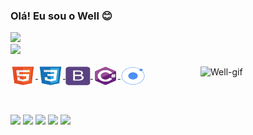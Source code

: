 ### Olá! Eu sou o Well 😊
<div style="display=flex;">
        <div>
            <a href="https://github.com/dshzr">
            <img height="180em" src="https://github-readme-stats.vercel.app/api?username=dshzr&show_icons=true&theme=midnight-purple&include_all_commits=true&count_private=true"/>
         </div>
         <div>
            <img height="180em" src="https://github-readme-stats.vercel.app/api/top-langs/?username=dshzr&layout=compact&langs_count=7&theme=midnight-purple"/>
        </div>
    <div>
<div style="display: inline_block"><br>
 <img align="center" alt="Well-HTML" height="30" width="40" src="https://raw.githubusercontent.com/devicons/devicon/master/icons/html5/html5-original.svg">
  <img align="center" alt="Well-CSS" height="30" width="40" src="https://raw.githubusercontent.com/devicons/devicon/master/icons/css3/css3-original.svg">
  <img align="center" alt="Well-Bootstrap" height="30" width="40" src="https://github.com/devicons/devicon/blob/master/icons/bootstrap/bootstrap-plain.svg">
  <img align="center" alt="Well-Csharp" height="30" width="40" src="https://raw.githubusercontent.com/devicons/devicon/master/icons/csharp/csharp-original.svg">
  <img align="center" alt="Well-Ionic" height="30" width="40" src="https://github.com/devicons/devicon/blob/master/icons/ionic/ionic-original.svg">
  <img align="right" alt="Well-gif" height="200" width="200" src="https://media.giphy.com/media/gMSJj7TPzaFGG1VE38/giphy.gif?cid=790b7611a2f85e55a4deb918816b2a6dcf4cd359edb9965d&rid=giphy.gif&ct=g">
 
</div>
  
  ##
  
 <div style="display: inline_block"><br>
   <a href="https://www.youtube.com/channel/UCClxB05SdztPTydUiHdLADg" target="_blank"><img src="https://img.shields.io/badge/YouTube-FF0000?style=for-the-badge&logo=youtube&logoColor=white" target="_blank"></a>
  <a href="https://www.instagram.com/well_dsh/" target="_blank"><img src="https://img.shields.io/badge/-Instagram-%23E4405F?style=for-the-badge&logo=instagram&logoColor=white" target="_blank"></a>
  <a href = "mailto:wellingtonhmt2011@gmail.com"><img src="https://img.shields.io/badge/-Gmail-%23333?style=for-the-badge&logo=gmail&logoColor=white" target="_blank"></a>
  <a href="https://www.linkedin.com/in/wellington-santiago-161201201/" target="_blank"><img src="https://img.shields.io/badge/-LinkedIn-%230077B5?style=for-the-badge&logo=linkedin&logoColor=white" target="_blank"></a> 
   <a href="https://www.twitch.tv/dshzr" target="_blank"><img src="https://img.shields.io/badge/Twitch-9146FF?style=for-the-badge&logo=twitch&logoColor=white" target="_blank"></a>
  </div>
